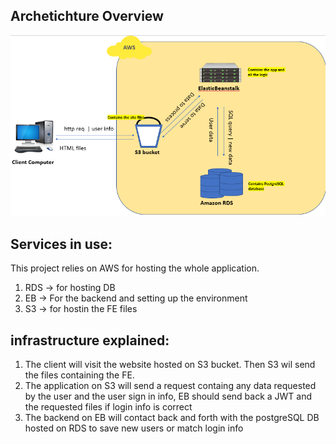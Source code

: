 ## Archetichture Overview

![Alt text](/Screenshots/Diagram.PNG?raw=true "Title")

## Services in use:

This project relies on AWS for hosting the whole application.

1. RDS → for hosting DB
2. EB → For the backend and setting up the environment
3. S3 → for hostin the FE files

## infrastructure explained:

1. The client will visit the website hosted on S3 bucket. Then S3 wil send the files containing the FE.
2. The application on S3 will send a request containg any data requested by the user and the user sign in info, EB should send back a JWT and the requested files if login info is correct
3. The backend on EB will contact back and forth with the postgreSQL DB hosted on RDS to save new users or match login info
